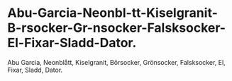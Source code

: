# Abu-Garcia-Neonbl-tt-Kiselgranit-B-rsocker-Gr-nsocker-Falsksocker-El-Fixar-Sladd-Dator.
Abu Garcia, Neonblått, Kiselgranit, Börsocker, Grönsocker, Falsksocker, El, Fixar, Sladd, Dator.

